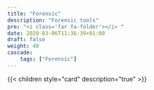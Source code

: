 ```yaml
---
title: "Forensic"
description: "Forensic tools"
pre: "<i class='far fa-folder'></i> "
date: 2020-03-06T11:36:39+01:00
draft: false
weight: 40
cascade:
    tags: ["Forensic"]
---
```


{{< children style="card" description="true"  >}}
